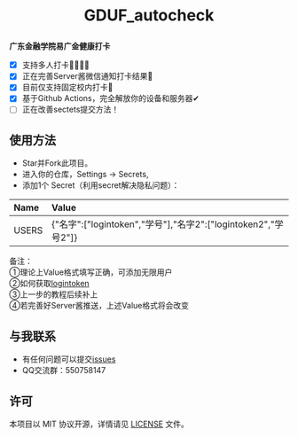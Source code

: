 <h1 align="center">

GDUF_autocheck

</h1>

**广东金融学院易广金健康打卡**
- [x] 支持多人打卡👨‍👩‍👧‍👧
- [x] 正在完善Server酱微信通知打卡结果💬
- [x] 目前仅支持固定校内打卡🏫
- [x] 基于Github Actions，完全解放你的设备和服务器✔
- [ ] 正在改善sectets提交方法！

## 使用方法
- Star并Fork此项目。
- 进入你的仓库，Settings → Secrets,
- 添加1个 Secret（利用secret解决隐私问题）：

|Name |Value                                                        |
|:----|:------------------------------------------------------------|
|USERS|{"名字":["logintoken","学号"],"名字2":["logintoken2","学号2"]}|

备注：<br>
①理论上Value格式填写正确，可添加无限用户<br>
②如何获取[logintoken](https://www.baidu.com/) <br>
③上一步的教程后续补上<br>
④若完善好Server酱推送，上述Value格式将会改变

## 与我联系
- 有任何问题可以提交[issues](https://github.com/feizao67/GDUF_autocheck/issues/new)  
- QQ交流群：550758147


## 许可
本项目以 MIT 协议开源，详情请见 [LICENSE](LICENSE) 文件。

